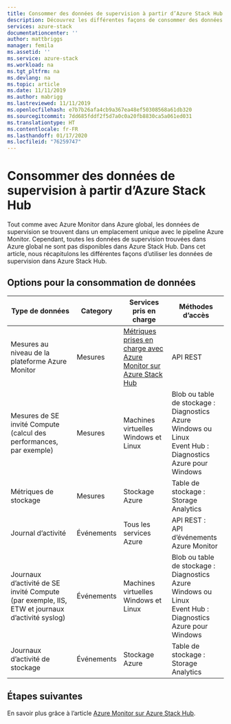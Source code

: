 ```yaml
---
title: Consommer des données de supervision à partir d’Azure Stack Hub | Microsoft Docs
description: Découvrez les différentes façons de consommer des données de supervision à partir d’Azure Stack Hub.
services: azure-stack
documentationcenter: ''
author: mattbriggs
manager: femila
ms.assetid: ''
ms.service: azure-stack
ms.workload: na
ms.tgt_pltfrm: na
ms.devlang: na
ms.topic: article
ms.date: 11/11/2019
ms.author: mabrigg
ms.lastreviewed: 11/11/2019
ms.openlocfilehash: e7b7b26afa4cb9a367ea48ef50308568a61db320
ms.sourcegitcommit: 7dd685fddf2f5d7a0c0a20fb8830ca5a061ed031
ms.translationtype: HT
ms.contentlocale: fr-FR
ms.lasthandoff: 01/17/2020
ms.locfileid: "76259747"
---
```

# <a name="consume-monitoring-data-from-azure-stack-hub"></a>Consommer des données de supervision à partir d’Azure Stack Hub

Tout comme avec Azure Monitor dans Azure global, les données de supervision se trouvent dans un emplacement unique avec le pipeline Azure Monitor. Cependant, toutes les données de supervision trouvées dans Azure global ne sont pas disponibles dans Azure Stack Hub. Dans cet article, nous récapitulons les différentes façons d’utiliser les données de supervision dans Azure Stack Hub.
 
## <a name="options-for-data-consumption"></a>Options pour la consommation de données

| Type de données | Category | Services pris en charge | Méthodes d’accès |
|-------------------------------------------------------------|----------|------------------------------------------------------------------------|----------------------------------------------------------------------------------------------------|
| Mesures au niveau de la plateforme Azure Monitor | Mesures | [Métriques prises en charge avec Azure Monitor sur Azure Stack Hub](azure-stack-metrics-supported.md) | API REST |
| Mesures de SE invité Compute (calcul des performances, par exemple) | Mesures | Machines virtuelles Windows et Linux | Blob ou table de stockage :<br>Diagnostics Azure Windows ou Linux <br>Event Hub :<br>Diagnostics Azure pour Windows |
| Métriques de stockage | Mesures | Stockage Azure | Table de stockage :<br>Storage Analytics |
| Journal d’activité | Événements | Tous les services Azure | API REST :<br>API d’événements Azure Monitor |
| Journaux d’activité de SE invité Compute (par exemple, IIS, ETW et journaux d’activité syslog) | Événements | Machines virtuelles Windows et Linux | Blob ou table de stockage :<br>Diagnostics Azure Windows ou Linux <br>Event Hub :<br>Diagnostics Azure pour Windows |
| Journaux d’activité de stockage | Événements | Stockage Azure | Table de stockage :<br>Storage Analytics |

## <a name="next-steps"></a>Étapes suivantes

En savoir plus grâce à l’article [Azure Monitor sur Azure Stack Hub](azure-stack-metrics-azure-data.md).
